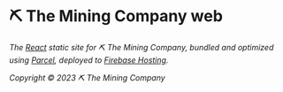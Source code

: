 # ⛏ The Mining Company web

*The [React](https://reactjs.org) static site for ⛏ The Mining Company, bundled and optimized using [Parcel](https://parceljs.org), deployed to [Firebase Hosting](https://firebase.google.com/docs/hosting).*

*Copyright © 2023 ⛏ The Mining Company*
